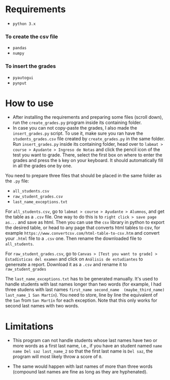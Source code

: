 # Requirements
- `python 3.x`
### To create the csv file
- `pandas`
- `numpy`
### To insert the grades
- `pyautogui`
- `pynput`

# How to use
- After installing the requirements and preparing some files (scroll down), run the `create_grades.py` program inside its containing folder.
- In case you can not copy-paste the grades, I also made the `insert_grades.py` script. To use it, make sure you ran have the `students_grades.csv` file created by `create_grades.py` in the same folder. Run `insert_grades.py` inside its containing folder, head over to `labmat > course > Ayudante > Ingreso de Notas` and click the pencil icon of the test you want to grade. There, select the first box on where to enter the grades and press the `b` key on your keyboard. It should automatically fill in all the grades one by one.


You need to prepare three files that should be placed in the same folder as the `.py` file:
- `all_students.csv`
- `raw_student_grades.csv`
- `last_name_exceptions.txt`

For `all_students.csv`, go to `labmat > course > Ayudante > Alumnos`, and get the table as a `.csv` file. One way to do this is to `right click > save page as...` and save as html. Then you can use the `csv` library in python to export the desired table, or head to any page that converts html tables to csv, for example `https://www.convertcsv.com/html-table-to-csv.htm` and convert your `.html` file to a `.csv` one. Then rename the downloaded file to `all_students`.

For `raw_student_grades.csv`, go to `Canvas > [Test you want to grade] > Estadísticas del examen` and click on `Análisis de estudiantes` to genereate a report. Download it as a `.csv` and rename it to `raw_student_grades`

The `last_name_exceptions.txt` has to be generated manually. It's used to handle students with last names longer than two words (for example, I had three studens with last names `first_name second_name  (maybe_third_name) last_name_1 San Martín`). You need to store, line by line the equivalent of the `San` from `San Martín` for each exception. Note that this only works for second last names with two words.

# Limitations
- This program can not handle students whose last names have two or more words as a first last name, i.e., if you have an student named `name name Del saz last_name_2` so that the first last name is `Del saz`, the program will most likely throw a score of `0`.

- The same would happen with last names of more than three words (compound last names are fine as long as they are hyphenated).
